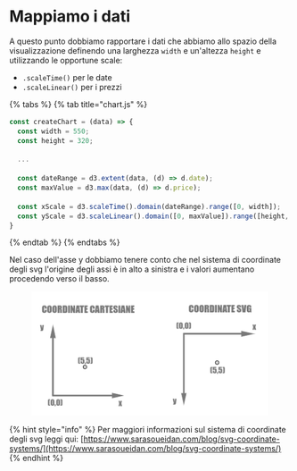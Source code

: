 # Mappiamo i dati

A questo punto dobbiamo rapportare i dati che abbiamo allo spazio della visualizzazione definendo una larghezza `width` e un'altezza `height` e utilizzando le opportune scale:

* `.scaleTime()` per le date
* `.scaleLinear()` per i prezzi

{% tabs %}
{% tab title="chart.js" %}
```javascript
const createChart = (data) => {
  const width = 550;
  const height = 320;
  
  ...
  
  const dateRange = d3.extent(data, (d) => d.date);
  const maxValue = d3.max(data, (d) => d.price);

  const xScale = d3.scaleTime().domain(dateRange).range([0, width]);
  const yScale = d3.scaleLinear().domain([0, maxValue]).range([height, 0]);
}
```
{% endtab %}
{% endtabs %}

Nel caso dell'asse y dobbiamo tenere conto che nel sistema di coordinate degli svg l'origine degli assi è in alto a sinistra e i valori aumentano procedendo verso il basso.

<figure><img src="../../.gitbook/assets/coordinate-svg.png" alt=""><figcaption></figcaption></figure>

{% hint style="info" %}
Per maggiori informazioni sul sistema di coordinate degli svg leggi qui: [https://www.sarasoueidan.com/blog/svg-coordinate-systems/](https://www.sarasoueidan.com/blog/svg-coordinate-systems/)
{% endhint %}
